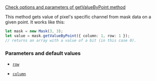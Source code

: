 [Check options and parameters of getValueByPoint method](https://image-js.github.io/image-js-typescript/classes/Mask.html#getValueByPoint 'github.io link')

This method gets value of pixel's specific channel from mask data on a given point.
It works like this:

```ts
let mask = new Mask(3, 3);
let value = mask.getValueByPoint({ column: 1, row: 1 });
// returns an array with a value of a bit (in this case 0).
```

### Parameters and default values

- [`row`](https://image-js.github.io/image-js-typescript/classes/Mask.html#getValue 'github.io link')

- [`column`](https://image-js.github.io/image-js-typescript/classes/Mask.html#getValue 'github.io link')
